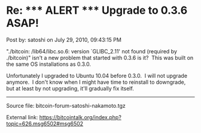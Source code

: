 # Re: \*\*\* ALERT \*\*\* Upgrade to 0.3.6 ASAP!

Post by: satoshi on July 29, 2010, 09:43:15 PM

"./bitcoin: /lib64/libc.so.6: version \`GLIBC_2.11' not found (required by ./bitcoin)" isn't a new problem that started with 0.3.6 is it? &nbsp;This was built on the same OS installations as 0.3.0.

Unfortunately I upgraded to Ubuntu 10.04 before 0.3.0. &nbsp;I will not upgrade anymore. &nbsp;I don't know when I might have time to reinstall to downgrade, but at least by not upgrading, it'll gradually fix itself.

---

Source file: bitcoin-forum-satoshi-nakamoto.tgz

External link: https://bitcointalk.org/index.php?topic=626.msg6502#msg6502
